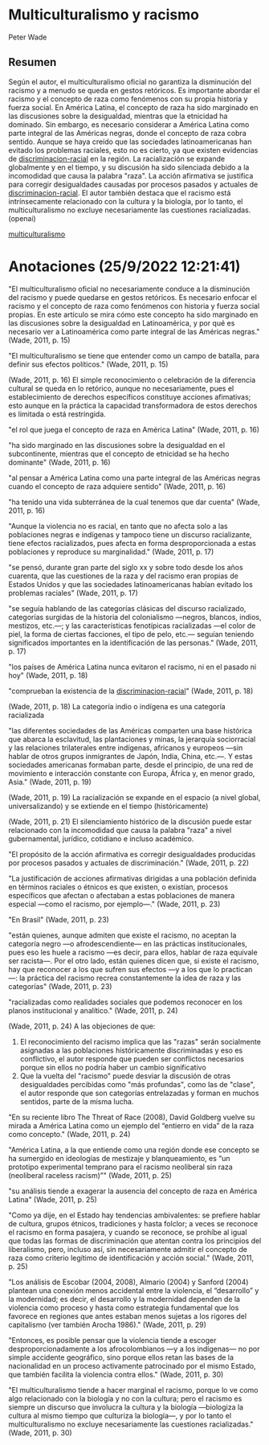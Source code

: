 # Multiculturalismo y racismo

Peter Wade

## Resumen

Según el autor, el multiculturalismo oficial no garantiza la disminución del racismo y a menudo se queda en gestos retóricos. Es importante abordar el racismo y el concepto de raza como fenómenos con su propia historia y fuerza social. En América Latina, el concepto de raza ha sido marginado en las discusiones sobre la desigualdad, mientras que la etnicidad ha dominado. Sin embargo, es necesario considerar a América Latina como parte integral de las Américas negras, donde el concepto de raza cobra sentido. Aunque se haya creído que las sociedades latinoamericanas han evitado los problemas raciales, esto no es cierto, ya que existen evidencias de [discriminacion-racial](discriminacion-racial.md) en la región. La racialización se expande globalmente y en el tiempo, y su discusión ha sido silenciada debido a la incomodidad que causa la palabra "raza". La acción afirmativa se justifica para corregir desigualdades causadas por procesos pasados ​​y actuales de [discriminacion-racial](discriminacion-racial.md). El autor también destaca que el racismo está intrínsecamente relacionado con la cultura y la biología, por lo tanto, el multiculturalismo no excluye necesariamente las cuestiones racializadas. (openai)

[multiculturalismo](multiculturalismo.md)

# Anotaciones **(25/9/2022 12:21:41)**

"El multiculturalismo oficial no necesariamente conduce a la disminución del racismo y puede quedarse en gestos retóricos. Es necesario enfocar el racismo y el concepto de raza como fenómenos con historia y fuerza social propias. En este artículo se mira cómo este concepto ha sido marginado en las discusiones sobre la desigualdad en Latinoamérica, y por qué es necesario ver a Latinoamérica como parte integral de las Américas negras." (Wade, 2011, p. 15)

"El multiculturalismo se tiene que entender como un campo de batalla, para definir sus efectos políticos." (Wade, 2011, p. 15)

(Wade, 2011, p. 16) El simple reconocimiento o celebración de la diferencia cultural se queda en lo retórico, aunque no necesariamente, pues el establecimiento de derechos específicos constituye acciones afimativas; esto aunque en la práctica la capacidad transformadora de estos derechos es limitada o está restringida.

"el rol que juega el concepto de raza en América Latina" (Wade, 2011, p. 16)

"ha sido marginado en las discusiones sobre la desigualdad en el subcontinente, mientras que el concepto de etnicidad se ha hecho dominante" (Wade, 2011, p. 16)

"al pensar a América Latina como una parte integral de las Américas negras cuando el concepto de raza adquiere sentido" (Wade, 2011, p. 16)

"ha tenido una vida subterránea de la cual tenemos que dar cuenta" (Wade, 2011, p. 16)

"Aunque la violencia no es racial, en tanto que no afecta solo a las poblaciones negras e indígenas y tampoco tiene un discurso racializante, tiene efectos racializados, pues afecta en forma desproporcionada a estas poblaciones y reproduce su marginalidad." (Wade, 2011, p. 17)

"se pensó, durante gran parte del siglo xx y sobre todo desde los años cuarenta, que las cuestiones de la raza y del racismo eran propias de Estados Unidos y que las sociedades latinoamericanas habían evitado los problemas raciales" (Wade, 2011, p. 17)

"se seguía hablando de las categorías clásicas del discurso racializado, categorías surgidas de la historia del colonialismo —negros, blancos, indios, mestizos, etc.—; y las características fenotípicas racializadas —el color de piel, la forma de ciertas facciones, el tipo de pelo, etc.— seguían teniendo significados importantes en la identificación de las personas." (Wade, 2011, p. 17)

"los países de América Latina nunca evitaron el racismo, ni en el pasado ni hoy" (Wade, 2011, p. 18)

"comprueban la existencia de la [discriminacion-racial](discriminacion-racial.md)" (Wade, 2011, p. 18)

(Wade, 2011, p. 18) La categoría indio o indígena es una categoría racializada

"las diferentes sociedades de las Américas comparten una base histórica que abarca la esclavitud, las plantaciones y minas, la jerarquía sociorracial y las relaciones trilaterales entre indígenas, africanos y europeos —sin hablar de otros grupos inmigrantes de Japón, India, China, etc.—. Y estas sociedades americanas formaban parte, desde el principio, de una red de movimiento e interacción constante con Europa, África y, en menor grado, Asia." (Wade, 2011, p. 19)

(Wade, 2011, p. 19) La racialización se expande en el espacio (a nivel global, universalizando) y se extiende en el tiempo (históricamente)

(Wade, 2011, p. 21) El silenciamiento histórico de la discusión puede estar relacionado con la incomodidad que causa la palabra "raza" a nivel gubernamental, jurídico, cotidiano e incluso académico.

"El propósito de la acción afirmativa es corregir desigualdades producidas por procesos pasados y actuales de discriminación." (Wade, 2011, p. 22)

"La justificación de acciones afirmativas dirigidas a una población definida en términos raciales o étnicos es que existen, o existían, procesos específicos que afectan o afectaban a estas poblaciones de manera especial —como el racismo, por ejemplo—." (Wade, 2011, p. 23)

"En Brasil" (Wade, 2011, p. 23)

"están quienes, aunque admiten que existe el racismo, no aceptan la categoría negro —o afrodescendiente— en las prácticas institucionales, pues eso les huele a racismo —es decir, para ellos, hablar de raza equivale ser racista—. Por el otro lado, están quienes dicen que, si existe el racismo, hay que reconocer a los que sufren sus efectos —y a los que lo practican—: la práctica del racismo recrea constantemente la idea de raza y las categorías" (Wade, 2011, p. 23)

"racializadas como realidades sociales que podemos reconocer en los planos institucional y analítico." (Wade, 2011, p. 24)

(Wade, 2011, p. 24) A las objeciones de que:

1. El reconocimiento del racismo implica que las "razas" serán socialmente asignadas a las poblaciones históricamente discriminadas y eso es conflictivo, el autor responde que pueden ser conflictos necesarios porque sin ellos no podría haber un cambio significativo
1. Que la vuelta del "racismo" puede desviar la discusión de otras desigualdades percibidas como "más profundas", como las de "clase", el autor responde que son categorías entrelazadas y forman en muchos sentidos, parte de la misma lucha.

"En su reciente libro The Threat of Race (2008), David Goldberg vuelve su mirada a América Latina como un ejemplo del “entierro en vida” de la raza como concepto." (Wade, 2011, p. 24)

"América Latina, a la que entiende como una región donde ese concepto se ha sumergido en ideologías de mestizaje y blanqueamiento, es “un prototipo experimental temprano para el racismo neoliberal sin raza (neoliberal raceless racism)”" (Wade, 2011, p. 25)

"su análisis tiende a exagerar la ausencia del concepto de raza en América Latina" (Wade, 2011, p. 25)

"Como ya dije, en el Estado hay tendencias ambivalentes: se prefiere hablar de cultura, grupos étnicos, tradiciones y hasta folclor; a veces se reconoce el racismo en forma pasajera, y cuando se reconoce, se prohíbe al igual que todas las formas de discriminación que atentan contra los principios del liberalismo, pero, incluso así, sin necesariamente admitir el concepto de raza como criterio legítimo de identificación y acción social." (Wade, 2011, p. 25)

"Los análisis de Escobar (2004, 2008), Almario (2004) y Sanford (2004) plantean una conexión menos accidental entre la violencia, el “desarrollo” y la modernidad; es decir, el desarrollo y la modernidad dependen de la violencia como proceso y hasta como estrategia fundamental que los favorece en regiones que antes estaban menos sujetas a los rigores del capitalismo (ver también Arocha 1986)." (Wade, 2011, p. 29)

"Entonces, es posible pensar que la violencia tiende a escoger desproporcionadamente a los afrocolombianos —y a los indígenas— no por simple accidente geográfico, sino porque ellos retan las bases de la nacionalidad en un proceso activamente patrocinado por el mismo Estado, que también facilita la violencia contra ellos." (Wade, 2011, p. 30)

"El multiculturalismo tiende a hacer marginal el racismo, porque lo ve como algo relacionado con la biología y no con la cultura; pero el racismo es siempre un discurso que involucra la cultura y la biología —biologiza la cultura al mismo tiempo que culturiza la biología—, y por lo tanto el multiculturalismo no excluye necesariamente las cuestiones racializadas." (Wade, 2011, p. 30)
